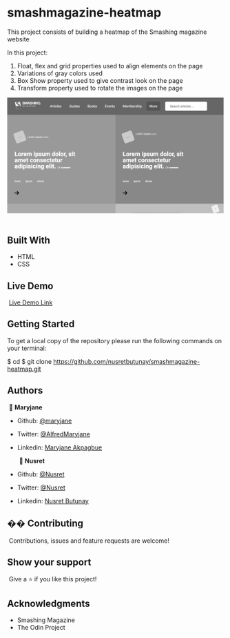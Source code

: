 # smashmagazine-heatmap

This project consists of building a heatmap of the Smashing magazine website

In this project:

  1. Float, flex and grid properties used to align elements on the page
  2. Variations of gray colors used
  3. Box Show property used to give contrast look on the page
  4. Transform property used to rotate the images on the page

![screenshot](/img/heatmap.png)
​​

## Built With

- HTML
- CSS
  ​

## Live Demo

​
[Live Demo Link](https://rawcdn.githack.com/nusretbutunay/smashmagazine-heatmap/f16e12ca509dc3ba657d24f2bb240ec4bf3a08a0/index.html)
​

## Getting Started

To get a local copy of the repository please run the following commands on your terminal:

$ cd <folder>
$ git clone https://github.com/nusretbutunay/smashmagazine-heatmap.git
​

## Authors

​
👤 **Maryjane**
​

- Github: [@maryjane](https://github.com/maryjanee)

- Twitter: [@AlfredMaryjane](https://twitter.com/AlfredMaryjane)

- Linkedin: [Maryjane Akpagbue](https://www.linkedin.com/in/maryjane-akpagbue-1500b7173/)

  ​
  👤 **Nusret**
  ​
- Github: [@Nusret](https://github.com/nusretbutunay)

- Twitter: [@Nusret](https://twitter.com/nusretbutunay)

- Linkedin: [Nusret Butunay](https://www.linkedin.com/in/nusretbutunay)

## �� Contributing

​
Contributions, issues and feature requests are welcome!
​

## Show your support

​
Give a ⭐️ if you like this project!
​

## Acknowledgments

- Smashing Magazine
- The Odin Project
